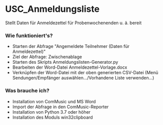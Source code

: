 # USC_Anmeldungsliste
Stellt Daten für Anmeldezettel für Probenwochenenden u. ä. bereit

### Wie funktioniert's? ###

* Starten der Abfrage "Angemeldete Teilnehmer (Daten für Anmeldezettel)"
* Ziel der Abfrage: Zwischenablage
* Starten des Skripts Anmeldungslisten-Generator.py
* Bearbeiten der Word-Datei Anmeldezettel-Vorlage.docx
* Verknüpfen der Word-Datei mit der oben generierten CSV-Datei (Menü Sendungen/Empfänger auswählen…/Vorhandene Liste verwenden…)

### Was brauche ich? ###

* Installation von ComMusic und MS Word
* Import der Abfrage in den ComMusic-Reporter
* Installation von Python 3.7 oder höher
* Installation des Moduls win32clipboard
